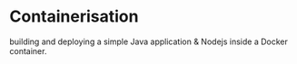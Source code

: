 # Containerisation
 building and deploying a simple Java application &amp; Nodejs inside a Docker container.
